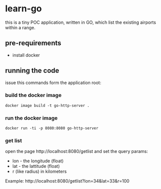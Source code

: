 # learn-go
this is a tiny POC application, written in GO, which list the existing airports within a range.

## pre-requirements
- install docker

## running the code
issue this commands form the application root:

### build the docker image
`docker image build -t go-http-server .`

### run the docker image
`docker run -ti -p 8080:8080 go-http-server`

### get list
open the page http://localhost:8080/getlist and set the query params:
- lon - the longitude (float)
- lat - the lattitude (float)
- r (like radius) in kilometers

Example:
http://localhost:8080/getlist?lon=34&lat=33&r=100
